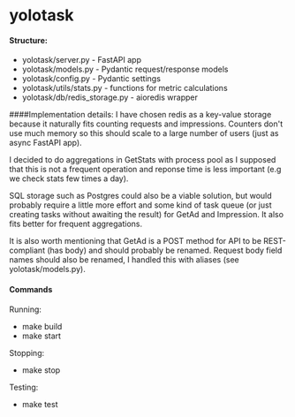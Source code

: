 # yolotask

#### Structure:
- yolotask/server.py - FastAPI app
- yolotask/models.py - Pydantic request/response models
- yolotask/config.py - Pydantic settings
- yolotask/utils/stats.py - functions for metric calculations
- yolotask/db/redis_storage.py - aioredis wrapper

####Implementation details:
I have chosen redis as a key-value storage because it naturally fits counting requests and impressions. Counters don't use much memory so this should scale to a large number of users (just as async FastAPI app).

I decided to do aggregations in GetStats with process pool as I supposed that this is not a frequent operation and reponse time is less important (e.g we check stats few times a day).

SQL storage such as Postgres could also be a viable solution, but would probably require a little more effort and some kind of task queue (or just creating tasks without awaiting the result) for GetAd and Impression. It also fits better for frequent aggregations.

It is also worth mentioning that GetAd is a POST method for API to be REST-compliant (has body) and should probably be renamed. Request body field names should also be renamed, I handled this with aliases (see yolotask/models.py).

#### Commands
Running:    
- make build
- make start

Stopping:    
- make stop

Testing:    
- make test

